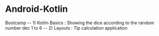# Android-Kotlin

Bootcamp
-- 1) Kotlin Basics : Showing the dice according to the random number dec 1 to 6
-- 2) Layouts : Tip calculation application

